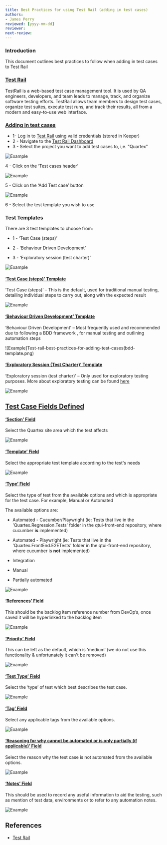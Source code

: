 ```yaml
---
title: Best Practices for using Test Rail (adding in test cases)
authors: 
- James Perry
reviewed: [yyyy-mm-dd]
reviewer:
next-review: 
---
```


### Introduction
This document outlines best practices to follow when adding in test cases to Test Rail

### <u>Test Rail</u>
TestRail is a web-based test case management tool. It is used by QA engineers, developers, and team leads to manage, track, and organize software testing efforts. TestRail allows team members to design test cases, organize test suites, execute test runs, and track their results, all from a modern and easy-to-use web interface. 

### <u>Adding in test cases</u>

- 1- Log in to [Test Rail](https://ampd.testrail.io) using valid credentials (stored in Keeper)
- 2 - Navigate to the [Test Rail Dashboard](https://ampd.testrail.io/index.php?/dashboard)
- 3 - Select the project you want to add test cases to, i,e. "Quartex"

![Example](Test-rail-best-practices-for-adding-test-cases\quartex-project.png)      

4 - Click on the ‘Test cases header’

![Example](Test-rail-best-practices-for-adding-test-cases\test-case-header.png)  

5 - Click on the ‘Add Test case’ button

![Example](Test-rail-best-practices-for-adding-test-cases\add-test-case.png)  

6 - Select the test template you wish to use

### <u>Test Templates</u>

There are 3 test templates to choose from:

- 1 - ‘Test Case (steps)’

- 2 - ‘Behaviour Driven Development’ 

- 3 -  ‘Exploratory session (test charter)’ 
    
![Example](Test-rail-best-practices-for-adding-test-cases\templates.png) 

#### <u>‘Test Case (steps)’ Template</u>

‘Test Case (steps)’ –  This is the default, used for traditional manual testing, detailing individual steps to carry out, along with the expected result

![Example](Test-rail-best-practices-for-adding-test-cases\test-case-steps-template.png) 

#### <u>‘Behaviour Driven Development’ Template</u>

‘Behaviour Driven Development’ – Most frequently used and recommended due to following a BDD framework , for manual testing and outlining automation steps

![Example]Test-rail-best-practices-for-adding-test-cases\(bdd-template.png) 

#### <u>‘Exploratory Session (Test Charter)’ Template</u>

‘Exploratory session (test charter)’ – Only used for exploratory testing purposes. More about exploratory testing can be found [here](Guides\Exploratory-Testing.md)

![Example](Test-rail-best-practices-for-adding-test-cases\exploratory-template.png) 


## <u>Test Case Fields Defined</u>

#### <u>‘Section’ Field</u>

Select the Quartex site area which the test affects

![Example](Test-rail-best-practices-for-adding-test-cases\section-field.png) 

#### <u>‘Template’ Field</u>

Select the appropriate test template according to the test's needs


![Example](Test-rail-best-practices-for-adding-test-cases\template-field.png) 

#### <u>‘Type’ Field</u>

Select the type of test from the available options and which is appropriate for the test case. For example, Manual or Automated

The available options are:

- Automated - Cucumber/Playwright (ie: Tests that live in the 'Quartex.Regression.Tests' folder in the qtui-front-end repository, where cucumber <b>is</b> implemented)

- Automated - Playwright (ie: Tests that live in the 'Quartex.FrontEnd.E2ETests' folder in the qtui-front-end repository, where cucumber is <b>not</b>  implemented)

- Integration 

- Manual

- Partially automated


![Example](Test-rail-best-practices-for-adding-test-cases\type-field.png) 

#### <u>‘References’ Field</u>

This should be the backlog item reference number from DevOp’s, once saved it will be hyperlinked to the backlog item


![Example](Test-rail-best-practices-for-adding-test-cases\references-field.png) 

#### <u>‘Priority’ Field</u>

This can be left as the default, which is ‘medium’ (we do not use this functionality & unfortunately it can't be removed)


![Example](Test-rail-best-practices-for-adding-test-cases\priority-field.png) 

#### <u>‘Test Type’ Field</u>

Select the ‘type’ of test which best describes the test case. 


![Example](Test-rail-best-practices-for-adding-test-cases\test-type-field.png) 

#### <u>‘Tag’ Field</u>

Select any applicable tags from the available options. 

![Example](Test-rail-best-practices-for-adding-test-cases\tag-field.png) 

#### <u>‘Reasoning for why cannot be automated or is only partially (if applicable)’ Field</u>

Select the reason why the test case is not automated from the available options.

![Example](Test-rail-best-practices-for-adding-test-cases\reasoning-why-field.png) 

#### <u>‘Notes’ Field</u>

This should be used to record any useful information to aid the testing, such as mention of test data, environments or to refer to any automation notes. 

![Example](Test-rail-best-practices-for-adding-test-cases\notes-field.png)  



## References
- [Test Rail](https://ampd.testrail.io/)
